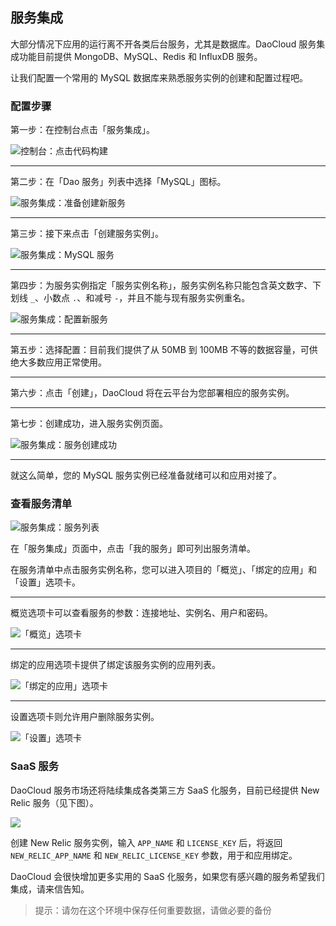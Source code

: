 ## 服务集成

大部分情况下应用的运行离不开各类后台服务，尤其是数据库。DaoCloud 服务集成功能目前提供 MongoDB、MySQL、Redis 和 InfluxDB 服务。

让我们配置一个常用的 MySQL 数据库来熟悉服务实例的创建和配置过程吧。

### 配置步骤

第一步：在控制台点击「服务集成」。

![控制台：点击代码构建](/img/screenshots/features/services/dashboard.png)

---

第二步：在「Dao 服务」列表中选择「MySQL」图标。

![服务集成：准备创建新服务](/img/screenshots/features/services/services-index.png)

---

第三步：接下来点击「创建服务实例」。

![服务集成：MySQL 服务](/img/screenshots/features/services/mysql.png)

---

第四步：为服务实例指定「服务实例名称」，服务实例名称只能包含英文数字、下划线 `_`、小数点 `.`、和减号 `-`，并且不能与现有服务实例重名。

![服务集成：配置新服务](/img/screenshots/features/services/new.png)

---

第五步：选择配置：目前我们提供了从 50MB 到 100MB 不等的数据容量，可供绝大多数应用正常使用。

---

第六步：点击「创建」，DaoCloud 将在云平台为您部署相应的服务实例。

---

第七步：创建成功，进入服务实例页面。

![服务集成：服务创建成功](/img/screenshots/features/services/service-overview.png)

---

就这么简单，您的 MySQL 服务实例已经准备就绪可以和应用对接了。

### 查看服务清单

![服务集成：服务列表](/img/screenshots/features/services/services-index-with-service.png)

在「服务集成」页面中，点击「我的服务」即可列出服务清单。

在服务清单中点击服务实例名称，您可以进入项目的「概览」、「绑定的应用」和「设置」选项卡。

---

概览选项卡可以查看服务的参数：连接地址、实例名、用户和密码。

![「概览」选项卡](/img/screenshots/features/services/service-overview.png)

---

绑定的应用选项卡提供了绑定该服务实例的应用列表。

![「绑定的应用」选项卡](/img/screenshots/features/services/service-binding.png)

---

设置选项卡则允许用户删除服务实例。

![「设置」选项卡](/img/screenshots/features/services/service-settings.png)

### SaaS 服务

DaoCloud 服务市场还将陆续集成各类第三方 SaaS 化服务，目前已经提供 New Relic 服务（见下图）。

![](/img/screenshots/features/services/saas.png)

创建 New Relic 服务实例，输入 `APP_NAME` 和 `LICENSE_KEY` 后，将返回 `NEW_RELIC_APP_NAME` 和 `NEW_RELIC_LICENSE_KEY` 参数，用于和应用绑定。

DaoCloud 会很快增加更多实用的 SaaS 化服务，如果您有感兴趣的服务希望我们集成，请来信告知。

> 提示：请勿在这个环境中保存任何重要数据，请做必要的备份

